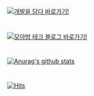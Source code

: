 [![개발을 담다 바로가기!](https://capsule-render.vercel.app/api?type=waving&color=auto&height=300&section=header&text=Hongdosan's%20Tech-Blog&fontSize=77&animation=fadeIn&fontAlignY=38&desc=바로가기!&descAlignY=51&descAlign=62)](https://hongdosan.tistory.com/)

<h1></h1>

[![모아밤 테크 블로그 바로가기!](https://capsule-render.vercel.app/api?type=waving&color=auto&height=300&section=header&text=Moabam's%20Tech-Blog&fontSize=77&animation=fadeIn&fontAlignY=38&desc=바로가기!&descAlignY=51&descAlign=62)](https://team-moabam.github.io/)

<h1></h1>

[![Anurag's github stats](https://github-readme-stats.vercel.app/api?env=PAT_1&username=HyuckJuneHong&theme=graywhite)](https://github.com/HyuckJuneHong?tab=repositories)

<h1></h1>

[![Hits](https://hits.seeyoufarm.com/api/count/incr/badge.svg?url=https%3A%2F%2Fgithub.com%2Fbombo-dev%2F&count_bg=%2379C83D&title_bg=%23555555&icon=&icon_color=%23E7E7E7&title=hits&edge_flat=false)](https://hits.seeyoufarm.com)

<!--
<p><img  src="https://github-readme-stats.vercel.app/api/top-langs?username=HyuckJuneHong&show_icons=true&locale=en&layout=compact" alt="HyuckJuneHong" /></p>

**HyuckJuneHong/HyuckJuneHong** is a ✨ _special_ ✨ repository because its `README.md` (this file) appears on your GitHub profile.

Here are some ideas to get you started:

- 🔭 I’m currently working on ...
- 🌱 I’m currently learning ...
- 👯 I’m looking to collaborate on ...
- 🤔 I’m looking for help with ...
- 💬 Ask me about ...
- 📫 How to reach me: ...
- 😄 Pronouns: ...
- ⚡ Fun fact: ...

![Anurag's GitHub stats](https://github-readme-stats.vercel.app/api?username=HyuckJuneHong)

![Anurag's GitHub stats](https://github-readme-stats.vercel.app/api?username=HyuckJuneHong&show_icons=true&theme=graywhite)
-->
